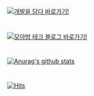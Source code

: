 [![개발을 담다 바로가기!](https://capsule-render.vercel.app/api?type=waving&color=auto&height=300&section=header&text=Hongdosan's%20Tech-Blog&fontSize=77&animation=fadeIn&fontAlignY=38&desc=바로가기!&descAlignY=51&descAlign=62)](https://hongdosan.tistory.com/)

<h1></h1>

[![모아밤 테크 블로그 바로가기!](https://capsule-render.vercel.app/api?type=waving&color=auto&height=300&section=header&text=Moabam's%20Tech-Blog&fontSize=77&animation=fadeIn&fontAlignY=38&desc=바로가기!&descAlignY=51&descAlign=62)](https://team-moabam.github.io/)

<h1></h1>

[![Anurag's github stats](https://github-readme-stats.vercel.app/api?env=PAT_1&username=HyuckJuneHong&theme=graywhite)](https://github.com/HyuckJuneHong?tab=repositories)

<h1></h1>

[![Hits](https://hits.seeyoufarm.com/api/count/incr/badge.svg?url=https%3A%2F%2Fgithub.com%2Fbombo-dev%2F&count_bg=%2379C83D&title_bg=%23555555&icon=&icon_color=%23E7E7E7&title=hits&edge_flat=false)](https://hits.seeyoufarm.com)

<!--
<p><img  src="https://github-readme-stats.vercel.app/api/top-langs?username=HyuckJuneHong&show_icons=true&locale=en&layout=compact" alt="HyuckJuneHong" /></p>

**HyuckJuneHong/HyuckJuneHong** is a ✨ _special_ ✨ repository because its `README.md` (this file) appears on your GitHub profile.

Here are some ideas to get you started:

- 🔭 I’m currently working on ...
- 🌱 I’m currently learning ...
- 👯 I’m looking to collaborate on ...
- 🤔 I’m looking for help with ...
- 💬 Ask me about ...
- 📫 How to reach me: ...
- 😄 Pronouns: ...
- ⚡ Fun fact: ...

![Anurag's GitHub stats](https://github-readme-stats.vercel.app/api?username=HyuckJuneHong)

![Anurag's GitHub stats](https://github-readme-stats.vercel.app/api?username=HyuckJuneHong&show_icons=true&theme=graywhite)
-->
